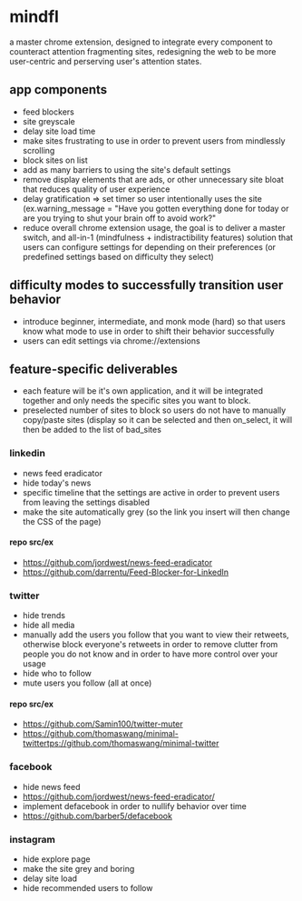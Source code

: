 # mindfl
a master chrome extension, designed to integrate every component to counteract attention fragmenting sites, redesigning the web to be more user-centric and perserving user's attention states.

## app components
- feed blockers
- site greyscale
- delay site load time
- make sites frustrating to use in order to prevent users from mindlessly scrolling
- block sites on list
- add as many barriers to using the site's default settings
- remove display elements that are ads, or other unnecessary site bloat that reduces quality of user experience
- delay gratification => set timer so user intentionally uses the site (ex.warning_message = "Have you gotten everything done for today or are you trying to shut your brain off to avoid work?"
- reduce overall chrome extension usage, the goal is to deliver a master switch, and all-in-1 (mindfulness + indistractibility features) solution that users can configure settings for depending on their preferences (or predefined settings based on difficulty they select)

## difficulty modes to successfully transition user behavior
- introduce beginner, intermediate, and monk mode (hard) so that users know what mode to use in order to shift their behavior successfully
- users can edit settings via chrome://extensions
## feature-specific deliverables
- each feature will be it's own application, and it will be integrated together and only needs the specific sites you want to block.
- preselected number of sites to block so users do not have to manually copy/paste sites (display so it can be selected and then on_select, it will then be added to the list of bad_sites


### linkedin
- news feed eradicator
- hide today's news
- specific timeline that the settings are active in order to prevent users from leaving the settings disabled
- make the site automatically grey (so the link you insert will then change the CSS of the page)
#### repo src/ex
- https://github.com/jordwest/news-feed-eradicator
- https://github.com/darrentu/Feed-Blocker-for-LinkedIn

### twitter
- hide trends
- hide all media
- manually add the users you follow that you want to view their retweets, otherwise block everyone's retweets in order to remove clutter from people you do not know and in order to have more control over your usage
- hide who to follow
- mute users you follow (all at once)
#### repo src/ex
- https://github.com/Samin100/twitter-muter
- https://github.com/thomaswang/minimal-twittertps://github.com/thomaswang/minimal-twitter

### facebook
- hide news feed
- https://github.com/jordwest/news-feed-eradicator/
- implement defacebook in order to nullify behavior over time
- https://github.com/barber5/defacebook
### instagram
- hide explore page
- make the site grey and boring
- delay site load
- hide recommended users to follow
